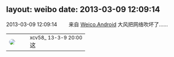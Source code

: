 layout: weibo
date: 2013-03-09 12:09:14
---
<meta name="referrer" content="no-referrer" />

2013-03-09 12:09:14  &nbsp;&nbsp;&nbsp;&nbsp;&nbsp;&nbsp; 来自 <a href="http://app.weibo.com/t/feed/l4RWD" rel="nofollow">Weico.Android</a>
大风把网络吹坏了…… ​​​

<table style="width: 100%;">
  <tr>
    <td style="width: 40px;"><img style="border-radius:50%" src="https://tva3.sinaimg.cn/crop.0.0.1242.1242.50/801f7e9ajw8f3peekcgoqj20yi0yidg9.jpg?KID=imgbed,tva&Expires=1624466387&ssig=cLKPW9DrAT"></td>
    <td colspan="2"><small>xcv58_ 13-3-9 20:00</small><br/>这</td>
  </tr>
</table>
